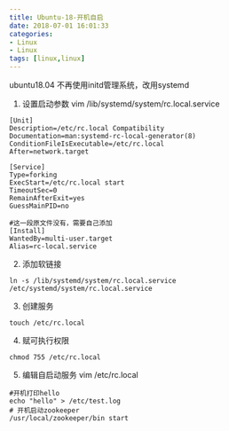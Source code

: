 ```yaml
---
title: Ubuntu-18-开机自启
date: 2018-07-01 16:01:33
categories: 
- Linux 
- Linux
tags: [linux,linux]
---
```


<meta name="referrer" content="no-referrer" />


ubuntu18.04 不再使用initd管理系统，改用systemd

1. 设置启动参数
vim /lib/systemd/system/rc.local.service 
```
[Unit]
Description=/etc/rc.local Compatibility
Documentation=man:systemd-rc-local-generator(8)
ConditionFileIsExecutable=/etc/rc.local
After=network.target

[Service]
Type=forking
ExecStart=/etc/rc.local start
TimeoutSec=0
RemainAfterExit=yes
GuessMainPID=no

#这一段原文件没有，需要自己添加
[Install]
WantedBy=multi-user.target
Alias=rc-local.service
```
2. 添加软链接
```
ln -s /lib/systemd/system/rc.local.service /etc/systemd/system/rc.local.service
```
3. 创建服务
```
touch /etc/rc.local 
```
4. 赋可执行权限
```
chmod 755 /etc/rc.local 
```
5. 编辑自启动服务
vim /etc/rc.local
```
#开机打印hello
echo "hello" > /etc/test.log
# 开机启动zookeeper
/usr/local/zookeeper/bin start
```
